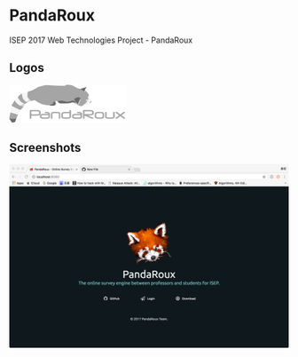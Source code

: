# PandaRoux
ISEP 2017 Web Technologies Project - PandaRoux

## Logos

<img src="https://raw.githubusercontent.com/Lessica/PandaRoux/master/res/PandaRoux%403x.png" width="210">

## Screenshots

<img src="https://raw.githubusercontent.com/Lessica/PandaRoux/master/res/cover.png" width="768">
